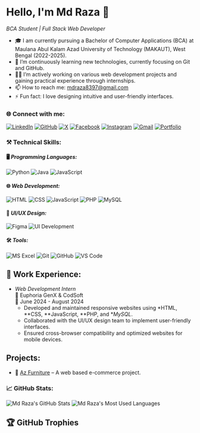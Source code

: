 # Hello, I'm Md Raza 👋

*BCA Student | Full Stack Web Developer*

- 🎓 I am currently pursuing a Bachelor of Computer Applications (BCA) at Maulana Abul Kalam Azad University of Technology (MAKAUT), West Bengal (2022-2025).
- 🌱 I’m continuously learning new technologies, currently focusing on Git and GitHub.
- 👨‍💻 I’m actively working on various web development projects and gaining practical experience through internships.
- 📫 How to reach me: [mdraza8397@gmail.com](mailto:mdraza8397@gmail.com)
- ⚡ Fun fact: I love designing intuitive and user-friendly interfaces.

### 🌐 Connect with me:
[![LinkedIn](https://img.shields.io/badge/LinkedIn-%230077B5.svg?style=for-the-badge&logo=linkedin&logoColor=white)](https://www.linkedin.com/in/md-raza01/)
[![GitHub](https://img.shields.io/badge/GitHub-%23121011.svg?style=for-the-badge&logo=github&logoColor=white)](https://github.com/mdraza77)
[![X](https://img.shields.io/badge/X-%231DA1F2.svg?style=for-the-badge&logo=x&logoColor=white)](https://x.com/MdRaza01)
[![Facebook](https://img.shields.io/badge/Facebook-%231877F2.svg?style=for-the-badge&logo=facebook&logoColor=white)](https://facebook.com)
[![Instagram](https://img.shields.io/badge/Instagram-%23E4405F.svg?style=for-the-badge&logo=instagram&logoColor=white)](https://www.instagram.com)
[![Gmail](https://img.shields.io/badge/Gmail-D14836?style=for-the-badge&logo=gmail&logoColor=white)](mailto:mdraza8397@gmail.com)
[![Portfolio](https://img.shields.io/badge/Portfolio-%23000000.svg?style=for-the-badge&logo=netlify&logoColor=white)](https://mdraza77.github.io/Portfolio/)


### ⚒ Technical Skills:

#### 🖥 *Programming Languages:*
![Python](https://img.shields.io/badge/Python-%233776AB.svg?style=for-the-badge&logo=python&logoColor=white)
![Java](https://img.shields.io/badge/Java-%23ED8B00.svg?style=for-the-badge&logo=java&logoColor=white)
![JavaScript](https://img.shields.io/badge/JavaScript-%23F7DF1E.svg?style=for-the-badge&logo=javascript&logoColor=black)

#### 🌐 *Web Development:*
![HTML](https://img.shields.io/badge/HTML-%23E34F26.svg?style=for-the-badge&logo=html5&logoColor=white)
![CSS](https://img.shields.io/badge/CSS-%231572B6.svg?style=for-the-badge&logo=css3&logoColor=white)
![JavaScript](https://img.shields.io/badge/JavaScript-%23F7DF1E.svg?style=for-the-badge&logo=javascript&logoColor=black)
![PHP](https://img.shields.io/badge/PHP-%23777BB4.svg?style=for-the-badge&logo=php&logoColor=white)
![MySQL](https://img.shields.io/badge/MySQL-%2300f.svg?style=for-the-badge&logo=mysql&logoColor=white)

#### 🎨 *UI/UX Design:*
![Figma](https://img.shields.io/badge/Figma-%2300D1FF.svg?style=for-the-badge&logo=figma&logoColor=white)
![UI Development](https://img.shields.io/badge/UI%20Development-%2300D1FF.svg?style=for-the-badge&logo=uxpin&logoColor=white)

#### 🛠 *Tools:*
![MS Excel](https://img.shields.io/badge/MS_Excel-%23217346.svg?style=for-the-badge&logo=microsoft-excel&logoColor=white)
![Git](https://img.shields.io/badge/Git-%23F05033.svg?style=for-the-badge&logo=git&logoColor=white)
![GitHub](https://img.shields.io/badge/GitHub-%23121011.svg?style=for-the-badge&logo=github&logoColor=white)
![VS Code](https://img.shields.io/badge/VS%20Code-%23007ACC.svg?style=for-the-badge&logo=visual-studio-code&logoColor=white)

## 💼 Work Experience:

- *Web Development Intern*  
  🏢 Euphoria GenX & CodSoft  
  📅 June 2024 - August 2024  
  - Developed and maintained responsive websites using *HTML, **CSS, **JavaScript, **PHP, and **MySQL*.
  - Collaborated with the UI/UX design team to implement user-friendly interfaces.
  - Ensured cross-browser compatibility and optimized websites for mobile devices.

## Projects:
- 🏧 [Az Furniture]() – A web based e-commerce project.

### 📈 GitHub Stats:
![Md Raza's GitHub Stats]() ![Md Raza's Most Used Languages]()

## 🏆 GitHub Trophies
![]()
